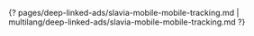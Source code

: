 {? pages/deep-linked-ads/slavia-mobile-mobile-tracking.md | multilang/deep-linked-ads/slavia-mobile-mobile-tracking.md ?}
